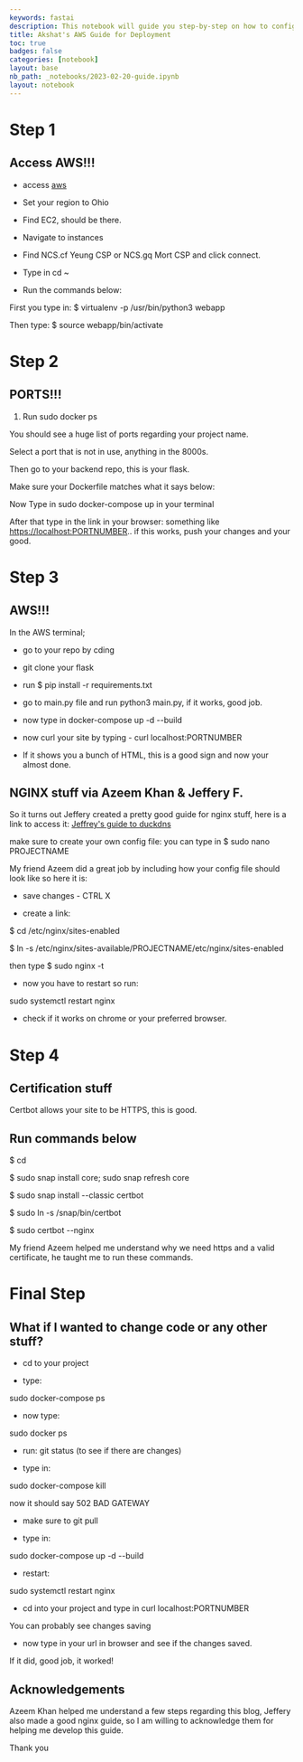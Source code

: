 ```yaml
---
keywords: fastai
description: This notebook will guide you step-by-step on how to configure your AWS instance and deploy your backend. Special thanks to Azeem Khan and Jeffery.
title: Akshat's AWS Guide for Deployment
toc: true
badges: false
categories: [notebook]
layout: base
nb_path: _notebooks/2023-02-20-guide.ipynb
layout: notebook
---
```


<!--
#################################################
### THIS FILE WAS AUTOGENERATED! DO NOT EDIT! ###
#################################################
# file to edit: _notebooks/2023-02-20-guide.ipynb
-->

<div class="container" id="notebook-container">
        
<div class="cell border-box-sizing text_cell rendered"><div class="inner_cell">
<div class="text_cell_render border-box-sizing rendered_html">
<h1 id="Step-1">Step 1<a class="anchor-link" href="#Step-1"> </a></h1><h2 id="Access-AWS!!!">Access AWS!!!<a class="anchor-link" href="#Access-AWS!!!"> </a></h2><ul>
<li><p>access <a href="https://aws.amazon.com/marketplace/management/signin">aws</a></p>
</li>
<li><p>Set your region to Ohio</p>
</li>
<li><p>Find EC2, should be there.</p>
</li>
<li><p>Navigate to instances</p>
</li>
<li><p>Find NCS.cf Yeung CSP or NCS.gq Mort CSP and click connect.</p>
</li>
<li><p>Type in cd ~</p>
</li>
<li><p>Run the commands below:</p>
</li>
</ul>
<p>First you type in: $ virtualenv -p /usr/bin/python3 webapp</p>
<p>Then type: $ source webapp/bin/activate</p>

</div>
</div>
</div>
<div class="cell border-box-sizing text_cell rendered"><div class="inner_cell">
<div class="text_cell_render border-box-sizing rendered_html">
<h1 id="Step-2">Step 2<a class="anchor-link" href="#Step-2"> </a></h1><h2 id="PORTS!!!">PORTS!!!<a class="anchor-link" href="#PORTS!!!"> </a></h2><ol>
<li>Run sudo docker ps</li>
</ol>
<p>You should see a huge list of ports regarding your project name.</p>
<p>Select a port that is not in use, anything in the 8000s.</p>
<p>Then go to your backend repo, this is your flask.</p>
<p>Make sure your Dockerfile matches what it says below:</p>

</div>
</div>
</div>
<div class="cell border-box-sizing text_cell rendered"><div class="inner_cell">
<div class="text_cell_render border-box-sizing rendered_html">
<p>Now Type in sudo docker-compose up in your terminal</p>
<p>After that type in the link in your browser: something like <a href="https://localhost:PORTNUMBER">https://localhost:PORTNUMBER</a>.. if this works, push your changes and your good.</p>

</div>
</div>
</div>
<div class="cell border-box-sizing text_cell rendered"><div class="inner_cell">
<div class="text_cell_render border-box-sizing rendered_html">
<h1 id="Step-3">Step 3<a class="anchor-link" href="#Step-3"> </a></h1><h2 id="AWS!!!">AWS!!!<a class="anchor-link" href="#AWS!!!"> </a></h2><p>In the AWS terminal;</p>
<ul>
<li><p>go to your repo by cding</p>
</li>
<li><p>git clone your flask</p>
</li>
<li><p>run $ pip install -r requirements.txt</p>
</li>
<li><p>go to main.py file and run python3 main.py, if it works, good job.</p>
</li>
</ul>

</div>
</div>
</div>
<div class="cell border-box-sizing text_cell rendered"><div class="inner_cell">
<div class="text_cell_render border-box-sizing rendered_html">
<ul>
<li><p>now type in docker-compose up -d --build</p>
</li>
<li><p>now curl your site by typing - curl localhost:PORTNUMBER</p>
</li>
<li><p>If it shows you a bunch of HTML, this is a good sign and now your almost done.</p>
</li>
</ul>

</div>
</div>
</div>
<div class="cell border-box-sizing text_cell rendered"><div class="inner_cell">
<div class="text_cell_render border-box-sizing rendered_html">
<h2 id="NGINX-stuff-via-Azeem-Khan-&amp;-Jeffery-F.">NGINX stuff via Azeem Khan &amp; Jeffery F.<a class="anchor-link" href="#NGINX-stuff-via-Azeem-Khan-&amp;-Jeffery-F."> </a></h2><p>So it turns out Jeffery created a pretty good guide for nginx stuff, here is a link to access it: <a href="https://moonpiedumplings.github.io/quartotest/posts/duckdns/">Jeffrey's guide to duckdns</a></p>
<p>make sure to create your own config file: you can type in $ sudo nano PROJECTNAME</p>
<p>My friend Azeem did a great job by including how your config file should look like so here it is:</p>

</div>
</div>
</div>
<div class="cell border-box-sizing text_cell rendered"><div class="inner_cell">
<div class="text_cell_render border-box-sizing rendered_html">
<ul>
<li><p>save changes - CTRL X</p>
</li>
<li><p>create a link:</p>
</li>
</ul>
<p>$ cd /etc/nginx/sites-enabled</p>
<p>$ ln -s /etc/nginx/sites-available/PROJECTNAME/etc/nginx/sites-enabled</p>
<p>then type $ sudo nginx -t</p>
<ul>
<li>now you have to restart so run:</li>
</ul>
<p>sudo systemctl restart nginx</p>
<ul>
<li>check if it works on chrome or your preferred browser. </li>
</ul>

</div>
</div>
</div>
<div class="cell border-box-sizing text_cell rendered"><div class="inner_cell">
<div class="text_cell_render border-box-sizing rendered_html">
<h1 id="Step-4">Step 4<a class="anchor-link" href="#Step-4"> </a></h1><h2 id="Certification-stuff">Certification stuff<a class="anchor-link" href="#Certification-stuff"> </a></h2><p>Certbot allows your site to be HTTPS, this is good.</p>
<h2 id="Run-commands-below">Run commands below<a class="anchor-link" href="#Run-commands-below"> </a></h2><p>$ cd</p>
<p>$ sudo snap install core; sudo snap refresh core</p>
<p>$ sudo snap install --classic certbot</p>
<p>$ sudo ln -s /snap/bin/certbot</p>
<p>$ sudo certbot --nginx</p>
<p>My friend Azeem helped me understand why we need https and a valid certificate, he taught me to run these commands.</p>

</div>
</div>
</div>
<div class="cell border-box-sizing text_cell rendered"><div class="inner_cell">
<div class="text_cell_render border-box-sizing rendered_html">
<h1 id="Final-Step">Final Step<a class="anchor-link" href="#Final-Step"> </a></h1><h2 id="What-if-I-wanted-to-change-code-or-any-other-stuff?">What if I wanted to change code or any other stuff?<a class="anchor-link" href="#What-if-I-wanted-to-change-code-or-any-other-stuff?"> </a></h2><ul>
<li><p>cd to your project</p>
</li>
<li><p>type:</p>
</li>
</ul>
<p>sudo docker-compose ps</p>
<ul>
<li>now type:</li>
</ul>
<p>sudo docker ps</p>
<ul>
<li><p>run: git status (to see if there are changes)</p>
</li>
<li><p>type in:</p>
</li>
</ul>
<p>sudo docker-compose kill</p>
<p>now it should say 502 BAD GATEWAY</p>
<ul>
<li><p>make sure to git pull</p>
</li>
<li><p>type in:</p>
</li>
</ul>
<p>sudo docker-compose up -d --build</p>
<ul>
<li>restart:</li>
</ul>
<p>sudo systemctl restart nginx</p>
<ul>
<li>cd into your project and type in curl localhost:PORTNUMBER</li>
</ul>
<p>You can probably see changes saving</p>
<ul>
<li>now type in your url in browser and see if the changes saved. </li>
</ul>
<p>If it did, good job, it worked!</p>

</div>
</div>
</div>
<div class="cell border-box-sizing text_cell rendered"><div class="inner_cell">
<div class="text_cell_render border-box-sizing rendered_html">
<h2 id="Acknowledgements">Acknowledgements<a class="anchor-link" href="#Acknowledgements"> </a></h2><p>Azeem Khan helped me understand a few steps regarding this blog, Jeffery also made a good nginx guide, so I am willing to acknowledge them for helping me develop this guide.</p>
<p>Thank you</p>

</div>
</div>
</div>
</div>
 

